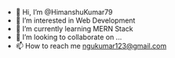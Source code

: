 - 👋 Hi, I’m @HimanshuKumar79
- 👀 I’m interested in Web Development
- 🌱 I’m currently learning MERN Stack
- 💞️ I’m looking to collaborate on ...
- 📫 How to reach me ngukumar123@gmail.com

<!---
HimanshuKumar79/HimanshuKumar79 is a ✨ special ✨ repository because its `README.md` (this file) appears on your GitHub profile.
You can click the Preview link to take a look at your changes.
--->
